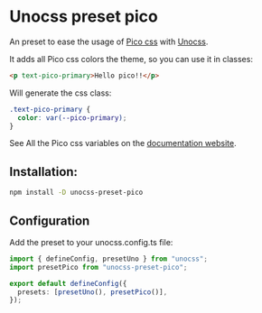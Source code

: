 # Unocss preset pico

An preset to ease the usage of [Pico css](https://picocss.com/) with [Unocss](https://unocss.dev/).

It adds all Pico css colors the theme, so you can use it in classes:

```html
<p text-pico-primary>Hello pico!!</p>
```

Will generate the css class:

```css
.text-pico-primary {
  color: var(--pico-primary);
}
```

See All the Pico css variables on the [documentation website](https://picocss.com/docs/css-variables#all-css-variables).

## Installation:

```sh
npm install -D unocss-preset-pico
```

## Configuration

Add the preset to your unocss.config.ts file:

```ts
import { defineConfig, presetUno } from "unocss";
import presetPico from "unocss-preset-pico";

export default defineConfig({
  presets: [presetUno(), presetPico()],
});
```
